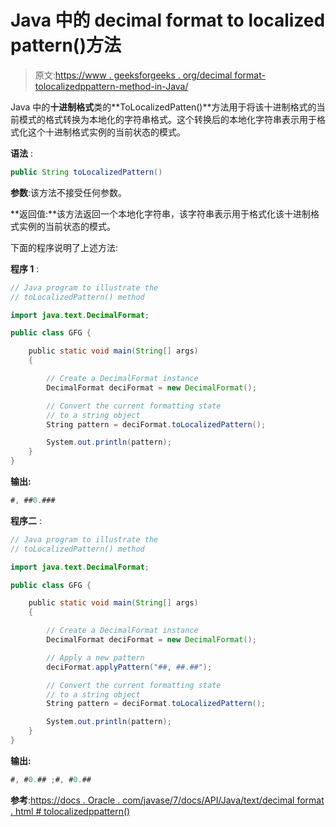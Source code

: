 # Java 中的 decimal format to localized pattern()方法

> 原文:[https://www . geeksforgeeks . org/decimal format-tolocalizedppattern-method-in-Java/](https://www.geeksforgeeks.org/decimalformat-tolocalizedpattern-method-in-java/)

Java 中的**十进制格式**类的**ToLocalizedPatten()**方法用于将该十进制格式的当前模式的格式转换为本地化的字符串格式。这个转换后的本地化字符串表示用于格式化这个十进制格式实例的当前状态的模式。

**语法** :

```java
public String toLocalizedPattern()

```

**参数**:该方法不接受任何参数。

**返回值:**该方法返回一个本地化字符串，该字符串表示用于格式化该十进制格式实例的当前状态的模式。

下面的程序说明了上述方法:

**程序 1** :

```java
// Java program to illustrate the
// toLocalizedPattern() method

import java.text.DecimalFormat;

public class GFG {

    public static void main(String[] args)
    {

        // Create a DecimalFormat instance
        DecimalFormat deciFormat = new DecimalFormat();

        // Convert the current formatting state
        // to a string object
        String pattern = deciFormat.toLocalizedPattern();

        System.out.println(pattern);
    }
}
```

**输出:**

```java
#, ##0.###

```

**程序二** :

```java
// Java program to illustrate the
// toLocalizedPattern() method

import java.text.DecimalFormat;

public class GFG {

    public static void main(String[] args)
    {

        // Create a DecimalFormat instance
        DecimalFormat deciFormat = new DecimalFormat();

        // Apply a new pattern
        deciFormat.applyPattern("##, ##.##");

        // Convert the current formatting state
        // to a string object
        String pattern = deciFormat.toLocalizedPattern();

        System.out.println(pattern);
    }
}
```

**输出:**

```java
#, #0.## ;#, #0.##

```

**参考**:[https://docs . Oracle . com/javase/7/docs/API/Java/text/decimal format . html # tolocalizedppattern()](https://docs.oracle.com/javase/7/docs/api/java/text/DecimalFormat.html#toLocalizedPattern())